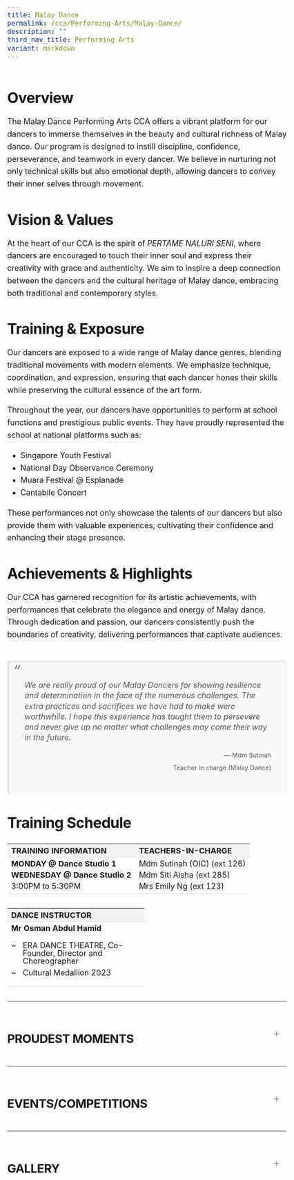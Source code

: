 ```yaml
---
title: Malay Dance
permalink: /cca/Performing-Arts/Malay-Dance/
description: ""
third_nav_title: Performing Arts
variant: markdown
---
```

<div class="yck-component">
    <div><img alt="" src="https://staging-lite.d3o5f2eggdqz6.amplifyapp.com/images/Our%20Curriculum/Non%20Academic%20Programmes/CoCurricular%20Activities/Performing%20Arts/Malay%20Dance/M1_2025.png">
    </div>
    <div>
        <p></p>
        <h3>Overview</h3>
        <p></p>
        <p>The Malay Dance Performing Arts CCA offers a vibrant platform for our dancers to immerse themselves in the beauty and cultural richness of Malay dance. Our program is designed to instill discipline, confidence, perseverance, and teamwork in every dancer. We believe in nurturing not only technical skills but also emotional depth, allowing dancers to convey their inner selves through movement.</p>
    </div>
    <div>
        <p></p>
        <h3>Vision &amp; Values</h3>
        <p></p>
        <p>At the heart of our CCA is the spirit of <i>PERTAME NALURI SENI</i>, where dancers are encouraged to touch their inner soul and express their creativity with grace and authenticity. We aim to inspire a deep connection between the dancers and the cultural heritage of Malay dance, embracing both traditional and contemporary styles.</p>
    </div>
    <div>
        <p></p>
        <h3>Training &amp; Exposure</h3>
        <p></p>
        <p>Our dancers are exposed to a wide range of Malay dance genres, blending traditional movements with modern elements. We emphasize technique, coordination, and expression, ensuring that each dancer hones their skills while preserving the cultural essence of the art form.</p>
        <p>Throughout the year, our dancers have opportunities to perform at school functions and prestigious public events. They have proudly represented the school at national platforms such as:</p>
        <ul>
            <li>Singapore Youth Festival</li>
            <li>National Day Observance Ceremony</li>
            <li>Muara Festival @ Esplanade</li>
            <li>Cantabile Concert</li>
        </ul>
        <p>These performances not only showcase the talents of our dancers but also provide them with valuable experiences, cultivating their confidence and enhancing their stage presence.</p>
    </div>
    <div>
        <p></p>
        <h3>Achievements &amp; Highlights</h3>
        <p></p>
        <p>Our CCA has garnered recognition for its artistic achievements, with performances that celebrate the elegance and energy of Malay dance. Through dedication and passion, our dancers consistently push the boundaries of creativity, delivering performances that captivate audiences.</p>
    </div>
    <div><img alt="" src="https://www.yiochukangsec.moe.edu.sg/images/Our%20Curriculum/Non%20Academic%20Programmes/CoCurricular%20Activities/Performing%20Arts/Malay%20Dance/M2.jpg"></div>
    <div class="yck-component">
        <blockquote class="yck-blockquote">
            <p>We are really proud of our Malay Dancers for showing resilience and determination in the face of the numerous challenges. The extra practices and sacrifices we have had to make were worthwhile. I hope this experience has taught them to persevere and never give up no matter what challenges may come their way in the future.</p>
            <cite>Mdm Sutinah<br>Teacher in charge (Malay Dance)</cite>
            <p><img alt="" src="https://staging-lite.d3o5f2eggdqz6.amplifyapp.com/images/Our%20Curriculum/Non%20Academic%20Programmes/CoCurricular%20Activities/Performing%20Arts/Malay%20Dance/M4_2025.png"></p>
        </blockquote>
        <div>
            <p></p>
            <h3>Training Schedule</h3>
            <p></p>
            <table class="yck-table">
                <thead>
                    <tr>
                        <th class="yck-th">TRAINING INFORMATION</th>
                        <th class="yck-th">TEACHERS-IN-CHARGE</th>
                    </tr>
                </thead>
                <tbody>
                    <tr>
                        <td class="yck-td"><strong>MONDAY @ Dance Studio 1</strong><br><strong>WEDNESDAY @ Dance Studio 2</strong><br>3:00PM to 5:30PM</td>
                        <td class="yck-td">Mdm Sutinah (OIC) (ext 126)<br>Mdm Siti Aisha (ext 285)<br>Mrs Emily Ng (ext 123)</td>
                    </tr>
                </tbody>
            </table>
            <table class="yck-table">
                <tbody>
                    <tr>
                        <th class="yck-th h5">Dance Instructor</th>
                    </tr>
                    <tr>
                        <td class="yck-td"><strong> Mr Osman Abdul Hamid</strong>
                            <ul class="yck-custom-list">
                                <li>ERA DANCE THEATRE, Co-Founder, Director and Choreographer</li>
                                <li>Cultural Medallion 2023</li>
                            </ul>
                        </td>
                    </tr>
                </tbody>
            </table>
        </div>
        <details class="yck-details">
            <summary class="yck-details__summary">
                <h4>Proudest Moments</h4>
            </summary>
            <div class="yck-details__content">
                <table class="yck-table">
                    <thead>
                        <tr>
                            <th class="yck-th">YEAR</th>
                            <th class="yck-th">AWARDS</th>
                        </tr>
                    </thead>
                    <tbody>
                        <tr>
                            <td class="yck-td"><strong>2024</strong></td>
                            <td class="yck-td">National Day Observance Ceremony<br>Muara Festival @ Esplanade – Inang : Terendak Ria<br>Cantabile Concert</td>
                        </tr>
                        <tr>
                            <td class="yck-td"><strong>2023</strong></td>
                            <td class="yck-td">National Day Parade Performance<br>Muara Festival @ Esplanade<br>Cantabile Concert</td>
                        </tr>
                        <tr>
                            <td class="yck-td"><strong>2022</strong></td>
                            <td class="yck-td">Hari Raya Celebrations @ Singapore Police Force F Division Ang Mo Kio Headquarters</td>
                        </tr>
                        <tr>
                            <td class="yck-td"><strong>2021</strong></td>
                            <td class="yck-td">'Perlindungan' SYF Arts Presentation - Certificate of Accomplishment</td>
                        </tr>
                        <tr>
                            <td class="yck-td"><strong>2019</strong></td>
                            <td class="yck-td">'Tampi' SYF Arts Presentation - Certificate of Accomplishment</td>
                        </tr>
                        <tr>
                            <td class="yck-td"><strong>2017</strong></td>
                            <td class="yck-td">National Day Parade Performance (Thriving Together)</td>
                        </tr>
                        <tr>
                            <td class="yck-td"><strong>2016</strong></td>
                            <td class="yck-td">Participate in Chinese New Year Celebrations<br>Chingay Parade 2016<br>Muara Festival in 2016</td>
                        </tr>
                        <tr>
                            <td class="yck-td"><strong>2015</strong></td>
                            <td class="yck-td">Participation in Youth Celebrate<br>Muara Festival in 2015</td>
                        </tr>
                        <tr>
                            <td class="yck-td"><strong>2013</strong></td>
                            <td class="yck-td">'Topeng' SYF Arts Presentation - Certificate of Distinction</td>
                        </tr>
                        <tr>
                            <td class="yck-td"><strong>2011</strong></td>
                            <td class="yck-td">'Rindu' (SYF Central Judging - Gold Award)</td>
                        </tr>
                        <tr>
                            <td class="yck-td"><strong>2009</strong></td>
                            <td class="yck-td">'Jati' (SYF Central Judging - Gold with Honour Award) Perform @ Kallang Theatre</td>
                        </tr>
                        <tr>
                            <td class="yck-td"><strong>2007</strong></td>
                            <td class="yck-td">Zapin Tandak' (SYF Central Judging - Gold Award)</td>
                        </tr>
                        <tr>
                            <td class="yck-td"><strong>2005</strong></td>
                            <td class="yck-td">'Belenggu' (SYF Central Judging - Gold Award) Perform @ Sentosa</td>
                        </tr>
                        <tr>
                            <td class="yck-td"><strong>2003</strong></td>
                            <td class="yck-td">'Zapin Aksi' (SYF Central Judging - Gold Award) Perform @ Bird Park and SYF at the park.</td>
                        </tr>
                        <tr>
                            <td class="yck-td"><strong>2001</strong></td>
                            <td class="yck-td">'Tarian Piring' (SYF Central Judging - Gold Award, Top Dance Malay Dance Category) Perform @ SYF Presentation.</td>
                        </tr>
                        <tr>
                            <td class="yck-td"><strong>1997</strong></td>
                            <td class="yck-td">'Ceremonial Feast' (SYF Central Judging - Gold Award, SYF Top Dance) Perform @ SYF Presentation 1</td>
                        </tr>
                        <tr>
                            <td class="yck-td"><strong>1996</strong></td>
                            <td class="yck-td">1996 - '1st Prize, RI Inter-school Malay Dance Competition</td>
                        </tr>
                        <tr>
                            <td class="yck-td"><strong>1995</strong></td>
                            <td class="yck-td">Zapin Budi' (SYF Certificate of Merit) (1st Prize in RI inter-school Malay Dance Competition)</td>
                        </tr>
                        <tr>
                            <td class="yck-td"><strong>1993</strong></td>
                            <td class="yck-td">'Rentak Saji'(SYF Central Judging - Certificate of Merit)</td>
                        </tr>
                    </tbody>
                </table>
            </div>
        </details>
        <details class="yck-details">
            <summary class="yck-details__summary">
                <h4>Events/Competitions</h4>
            </summary>
            <div class="yck-details__content">
                <p> Singapore Youth Festival – Arts Presentation<br> School Speech Day </p>
            </div>
        </details>
        <details class="yck-details">
    <summary class="yck-details__summary">
        <h4>Gallery</h4>
    </summary>
    <div class="yck-details__content">
        <div class="yck-gallery-container">
            <div class="yck-iframe-container">
                <iframe src="https://www.youtube.com/embed/rq9OGwsQ_VM" title="YouTube video player" frameborder="0" allow="accelerometer; autoplay; clipboard-write; encrypted-media; gyroscope; picture-in-picture" allowfullscreen=""></iframe>
            </div>
            <small><i>YCKSS Malay Dance 2019</i></small>
            <div class="yck-image-row">
							<div class="yck-flexbox-grid">
							<img alt="" src="https://www.yiochukangsec.moe.edu.sg/images/Our%20Curriculum/Non%20Academic%20Programmes/CoCurricular%20Activities/Performing%20Arts/Malay%20Dance/M1.jpg">
							<img alt="" src="https://staging-lite.d3o5f2eggdqz6.amplifyapp.com/images/Our%20Curriculum/Non%20Academic%20Programmes/CoCurricular%20Activities/Performing%20Arts/Malay%20Dance/M3plus.jpg">
								<img alt="" src="https://staging-lite.d3o5f2eggdqz6.amplifyapp.com/images/Our%20Curriculum/Non%20Academic%20Programmes/CoCurricular%20Activities/Performing%20Arts/Malay%20Dance/M2_2025.png"><img alt="" src="https://staging-lite.d3o5f2eggdqz6.amplifyapp.com/images/Our%20Curriculum/Non%20Academic%20Programmes/CoCurricular%20Activities/Performing%20Arts/Malay%20Dance/M3_2025.png">
							</div>
              <img alt="" src="https://www.yiochukangsec.moe.edu.sg/images/Our%20Curriculum/Non%20Academic%20Programmes/CoCurricular%20Activities/Performing%20Arts/Malay%20Dance/M4.png">
              <img alt="" src="https://www.yiochukangsec.moe.edu.sg/images/Our%20Curriculum/Non%20Academic%20Programmes/CoCurricular%20Activities/Performing%20Arts/Malay%20Dance/M5.png">
              <img alt="" src="https://www.yiochukangsec.moe.edu.sg/images/Our%20Curriculum/Non%20Academic%20Programmes/CoCurricular%20Activities/Performing%20Arts/Malay%20Dance/M6.png">
            </div>
        </div>
    </div>
</details>
    </div>
</div>

<style>
:root {
          /* Color Scheme */
          --yck-color-text-light: #888888;
          --yck-color-border: #e0e0e0;
      
          /* Typography Decorations */
          --yck-text-line-height: 1.6em;
          --yck-heading-line-height: 1.2em;
          --yck-heading-letter-spacing: -0.02em;
      
          /* Animation */
          --yck-transition-speed: 0.8s;
          --yck-transition-timing: cubic-bezier(0.4, 0, 0.2, 1);
      
          /* Spacing and Layout */
          --yck-content-width: 100%;
          --yck-spacing-unit: 1em;
          --yck-border-radius: 4px;
          --yck-box-shadow: 0 2px 4px rgba(0, 0, 0, 0.1);
      
          /* Typography Scale */
          --yck-step--2: clamp(0.72rem, 0.8026rem + -0.1065vw, 0.7813rem);
    --yck-step--1: clamp(0.9rem, 0.9505rem + -0.0652vw, 0.9375rem);
    --yck-step-0: clamp(1.125rem, 1.125rem + 0vw, 1.125rem);
    --yck-step-1: clamp(1.35rem, 1.3304rem + 0.0978vw, 1.4063rem);
    --yck-step-2: clamp(1.62rem, 1.5721rem + 0.2397vw, 1.7578rem);
    --yck-step-3: clamp(1.944rem, 1.8559rem + 0.4405vw, 2.1973rem);
    --yck-step-4: clamp(2.3328rem, 2.1889rem + 0.7196vw, 2.7466rem);
    --yck-step-5: clamp(2.7994rem, 2.5789rem + 1.1024vw, 3.4332rem);
      }
      
      /* Base for all yck components */
	    body,
      .yck-component {
        /* Typography */
        line-height: var(--yck-text-line-height);
        letter-spacing: normal;
	font-size: var(--yck-step-0);
      }
        .yck-component p, .yck-component h1, .yck-component h2, .yck-component h3, .yck-component h4, .yck-component h5, .yck-component h6 {
          overflow-wrap: break-word;
        }
    
        .yck-component p {
            text-wrap: pretty;
        }
        
        .yck-component h1, .yck-component h2, .yck-component h3, .yck-component h4, .yck-component h5, .yck-component h6 {
            text-wrap: balance;
        }
    
      /* Headings */
      .yck-component h1,
      .yck-component .yck-h1 {
          font-size: var(--yck-step-5);
          margin-bottom: var(--yck-spacing-unit);
          line-height: var(--yck-heading-line-height);
        letter-spacing: var(--yck-heading-letter-spacing);
      }
      
      .yck-component h2,
      .yck-component .yck-h2 {
          font-size: var(--yck-step-4);
          margin-bottom: calc(var(--yck-spacing-unit) * 0.8);
          line-height: var(--yck-heading-line-height);
        letter-spacing: var(--yck-heading-letter-spacing);
      }
      
      .yck-component h3,
      .yck-component .yck-h3 {
          font-size: var(--yck-step-3);
          margin-bottom: calc(var(--yck-spacing-unit) * 0.6);
          line-height: var(--yck-heading-line-height);
            letter-spacing: var(--yck-heading-letter-spacing);
      }
      
      .yck-component h4,
      .yck-component .yck-h4 {
          font-size: var(--yck-step-2);
          margin-bottom: calc(var(--yck-spacing-unit) * 0.5);
          text-transform: uppercase;
          line-height: var(--yck-heading-line-height);
            letter-spacing: var(--yck-heading-letter-spacing);
      }
      
      .yck-component h5,
      .yck-component .yck-h5 {
          font-size: var(--yck-step-1);
          margin-bottom: calc(var(--yck-spacing-unit) * 0.4);
          text-transform: uppercase;
          line-height: var(--yck-heading-line-height);
            letter-spacing: var(--yck-heading-letter-spacing);
      }
      
      .yck-component .yck-text-small {
          font-size: var(--yck-step--1);
      }
      
      .yck-component .yck-text-xs {
          font-size: var(--yck-step--2);
      }
      
      .yck-component p,
      .yck-component ul,
      .yck-component ol {
          font-size: var(--yck-step-0);
          margin-bottom: var(--yck-spacing-unit);
         
      }
      
      .yck-component .yck-table {
          border-collapse: collapse;
          max-width: 100%;
          margin-top: 1.5em;
          margin-bottom: clamp(1em, 5%, 3em);
	   font-size: var(--yck-step-0);
      }
      
      .yck-component .yck-th {
          background-color: #f2f2f2;
          text-align: left;
          border-bottom: 1px solid #ddd;
          text-transform: uppercase;
      }
      
      .yck-component .yck-th h4, .yck-component .yck-th h5, .yck-component .yck-th h6 {
          margin: 0 0 0.5em 0;
      }
      
      .yck-component .yck-td {
          border-bottom: 1px solid #ddd;
          max-width: 300px;
          word-wrap: break-word;
          line-height: 1.6rem;
      }
      
     .yck-component .yck-blockquote {
      margin: 1.5em 0;
      padding: 1.5em 2em;
      border-left: 4px solid var(--yck-color-border);
      font-style: italic;
      background-color: #f9f9f9;
      position: relative;
        border-radius: 8px;
          box-shadow: inset 0 2px 4px rgba(0, 0, 0, 0.1);
         font-size: var(--yck-step-0);
    }
  
    .yck-component .yck-blockquote::before {
      content: open-quote;
      font-size: 2em;
      position: absolute;
        top: 0.25em;
        left: 0.25em;
        color: var(--yck-color-text-light);
    }
  
    .yck-component .yck-blockquote p {
        margin-bottom: 0.5em;
				line-height: 1.35em;
        color: #555; /* Lighter font color */
          font-size: inherit;
    }
  
      .yck-component .yck-blockquote p:last-child {
      margin-bottom: 0;
    }
      .yck-component .yck-blockquote cite {
          display: block;
          text-align: right;
          margin-top: 1em;
          font-style: normal;
            color: #555; /* Lighter font color */
           font-size: var(--yck-step--1);
      }
  
      .yck-component .yck-blockquote cite::before {
      content: "\2014 \0020"; /* En dash */
      } 
	



  .yck-component ul.yck-custom-list {
    list-style: none;
    padding-left: 0;
    margin-left: 0;
      font-size: inherit;
  }

  .yck-component ul.yck-custom-list li {
    position: relative;
    padding-left: 1.5em;
    margin-bottom: 0.5em;
	  line-height: 1em;
  }

  .yck-component ul.yck-custom-list li::before {
    content: "~";
    position: absolute;
    left: 0;
  }
      
      .yck-component .yck-details__content ul, .yck-component .yck-details__content ol, .yck-component .yck-details__content ul li,
      .yck-component .yck-details__content ol li,
      .yck-component .yck-details__content  {
          padding: 0;
          margin: 0;
      }
      
      .yck-component .yck-strong {
          font-weight: 600;
      }
      
      /* Base styles for yck-details */
      .yck-component .yck-details {
          border-top: 1px solid rgba(0, 0, 0, 0.15);
          margin-top: clamp(0.5rem, 5%, 2rem);
          margin-bottom: clamp(1rem, 5% 1.5rem);
          overflow: hidden;
          transition: border-color 0.7s;
      }
      
      .yck-component .yck-details:hover {
          border-color: #555;
      }
      
      /* Summary styles */
      .yck-component .yck-details__summary {
          display: flex;
          align-items: center;
          justify-content: space-between;
          cursor: pointer;
          margin-top: clamp(0.5rem, 5%, 2rem);
          text-transform: uppercase;
      }
      
      .yck-component .yck-details__summary::after {
          content: "+";
          font-size: 1.5rem;
          color: #999;
          transition: transform 0.5s ease-in-out;
          margin-right: 1rem;
      }
      
      /* Rotate marker when open */
      .yck-component .yck-details[open] .yck-details__summary::after {
          transform: rotate(-45deg);
      }
      
      /* Initial state for content (hidden) */
      .yck-component .yck-details__content {
          max-height: auto;
          margin-bottom: clamp(1.25rem, 5%, 1.75rem);
          opacity: 0;
          overflow: hidden;
          padding: 0;
          animation: yckFadeOutSlideUp 0.5s ease forwards; /* Default close state */
      }
      
      /* When open, animate slide and fade in */
      .yck-component .yck-details[open] .yck-details__content {
          animation: yckFadeInSlideDown 0.5s ease forwards;
      }
      
      /* Keyframe for fade-in and slide-down */
      @keyframes yckFadeInSlideDown {
          0% {
              max-height: auto;
              opacity: 0;
          }
          100% {
              max-height: auto; /* Adjust as needed */
              opacity: 1;
          }
      }
      
      /* Keyframe for fade-out and slide-up */
      @keyframes yckFadeOutSlideUp {
          0% {
              max-height: auto;
              opacity: 1;
          }
          100% {
              max-height: auto;
              opacity: 0;
          }
      }
      
      
      
      
      .yck-component .yck-flexbox-grid {
          --yck-min: 22ch;
          --yck-gap: 1.5em;
      
          display: flex;
          flex-wrap: wrap;
          gap: var(--yck-gap);
      }
      
      .yck-component .yck-flexbox-grid > * {
          flex: 1 1 var(--yck-min);
      }
	
	  .yck-component .yck-gallery-container {
    display: flex;
    flex-direction: column;
    align-items: center;
    gap: 1em; /* Space between items */
  }

  .yck-component .yck-gallery-container .yck-iframe-container {
      position: relative;
      width: 100%; /* Make iframe container take up full width of the parent*/
      padding-bottom: 56.25%; /* 16:9 aspect ratio for the iframe */
      overflow: hidden; /* Prevents content from overflowing*/
  }


  .yck-component .yck-gallery-container iframe {
    position: absolute;
    top: 0;
    left: 0;
      width: 100%; /* Make iframe fill full width of the container */
       height: 100%; /* Make iframe fill the height*/
     margin-bottom: 1em; /* Add bottom margin */
  }

  .yck-component .yck-gallery-container small {
      display: block;
      text-align: center;
      font-style: italic;
    margin-top: 0.5em;
    color: var(--yck-color-text-light);
  }

   .yck-component .yck-gallery-container img {
       display: block;
       width: 100%;
       height: auto; /* Preserve aspect ratio */
   }

  .yck-component .yck-gallery-container .yck-image-row {
      display: flex;
      flex-direction: row;
      flex-wrap: wrap;
      gap: 0.5em;
  }

    .yck-component .yck-gallery-container .yck-image-row img {
        flex: 1 1 30%; /* Each image takes up about 30% of the row with equal spacing*/
        object-fit: cover;
    }
  </style>